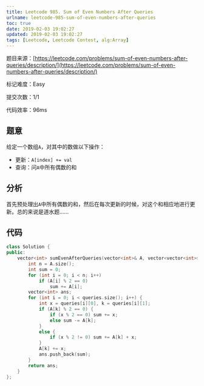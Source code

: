 ```yaml
---
title: Leetcode 985. Sum of Even Numbers After Queries
urlname: leetcode-985-sum-of-even-numbers-after-queries
toc: true
date: 2019-02-03 19:02:27
updated: 2019-02-03 19:02:27
tags: [Leetcode, Leetcode Contest, alg:Array]
---
```


题目来源：[https://leetcode.com/problems/sum-of-even-numbers-after-queries/description/](https://leetcode.com/problems/sum-of-even-numbers-after-queries/description/)

标记难度：Easy

提交次数：1/1

代码效率：96ms

## 题意

给定一个数组`A`，对其中的数做以下操作：

* 更新：`A[index] += val`
* 查询：问`A`中所有偶数的和

## 分析

首先预处理出`A`中所有偶数的和，然后在每次更新的时候，对这个和相应地进行更新。总的来说是道水题……

## 代码

```cpp
class Solution {
public:
    vector<int> sumEvenAfterQueries(vector<int>& A, vector<vector<int>>& queries) {
        int n = A.size();
        int sum = 0;
        for (int i = 0; i < n; i++)
            if (A[i] % 2 == 0)
                sum += A[i];
        vector<int> ans;
        for (int i = 0; i < queries.size(); i++) {
            int x = queries[i][0], k = queries[i][1];
            if (A[k] % 2 == 0) {
                if (x % 2 == 0) sum += x;
                else sum -= A[k];
            }
            else {
                if (x % 2 != 0) sum += A[k] + x;
            }
            A[k] += x;
            ans.push_back(sum);
        }
        return ans;
    }
};
```